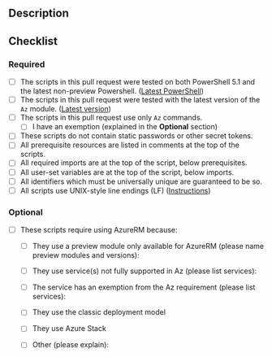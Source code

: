 ## Description

<!-- Please include a brief description of your changes. -->

## Checklist

<!--
    Filling in this checklist is mandatory! If you don't, your pull request
    will be rejected without further review. Checklists must be completed
    within 7 days of PR submission.

    Checkboxes in the REQUIRED section must be green. Even if you are only updating
    an existing script, you must follow the REQUIRED steps. Checkboxes in OPTIONAL
    should only be checked if they apply to this PR/your service.

    To check a box in markdown, make sure that it is formatted as [X] (no whitespace).
    Not formatting checkboxes correctly may break automated tools.
-->

### Required

- [ ] The scripts in this pull request were tested on both PowerShell 5.1 and the latest non-preview Powershell. ([Latest PowerShell](https://github.com/PowerShell/PowerShell/releases))
- [ ] The scripts in this pull request were tested with the latest version of the `Az` module. ([Latest version](https://docs.microsoft.com/en-us/powershell/azure/release-notes-azureps))
- [ ] The scripts in this pull request use only `Az` commands.
  - [ ] I have an exemption (explained in the __Optional__ section)
- [ ] These scripts do not contain static passwords or other secret tokens.
- [ ] All prerequisite resources are listed in comments at the top of the scripts.
- [ ] All required imports are at the top of the script, below prerequisites.
- [ ] All user-set variables are at the top of the script, below imports.
- [ ] All identifiers which must be universally unique are guaranteed to be so.
- [ ] All scripts use UNIX-style line endings (LF) ([Instructions](https://help.github.com/en/articles/dealing-with-line-endings))

### Optional
  
- [ ] These scripts require using AzureRM because:
  - [ ] They use a preview module only available for AzureRM (please name preview modules and versions):
  - [ ] They use service(s) not fully supported in Az (please list services):
  - [ ] The service has an exemption from the Az requirement (please list services):
  - [ ] They use the classic deployment model
  - [ ] They use Azure Stack
  - [ ] Other (please explain):

